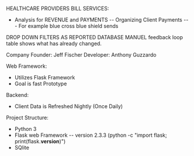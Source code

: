 HEALTHCARE PROVIDERS BILL SERVICES:
- Analysis for REVENUE and PAYMENTS
-- Organizing Client Payments 
--- For example blue cross blue shield sends

DROP DOWN FILTERS AS REPORTED DATABASE
MANUEL feedback loop table shows what has already changed.

Company Founder: Jeff Fischer
Developer:  Anthony Guzzardo

Web Framework: 
- Utilizes Flask Framework
- Goal is fast Prototype

Backend: 
- Client Data is Refreshed Nightly (Once Daily)

Project Structure:
- Python 3 
- Flask web Framework -- version 2.3.3 (python -c "import flask; print(flask.__version__)")
- SQlite
